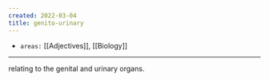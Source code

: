 ```yaml
---
created: 2022-03-04
title: genito-urinary
---
```


- `areas:` [[Adjectives]], [[Biology]]

---

relating to the genital and urinary organs.
